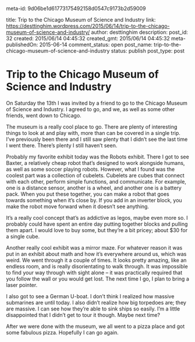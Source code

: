meta-id: 9d06be1d61773175492158d0547c9173b2d59009

title: Trip to the Chicago Museum of Science and Industry
link: https://desttinghim.wordpress.com/2015/06/14/trip-to-the-chicago-museum-of-science-and-industry/
author: desttinghim
description: 
post_id: 32
created: 2015/06/14 04:45:32
created_gmt: 2015/06/14 04:45:32
meta-publishedOn: 2015-06-14
comment_status: open
post_name: trip-to-the-chicago-museum-of-science-and-industry
status: publish
post_type: post

# Trip to the Chicago Museum of Science and Industry

On Saturday the 13th I was invited by a friend to go to the Chicago Museum of Science and Industry. I agreed to go, and we, as well as some other friends, went down to Chicago.

The museum is a really cool place to go. There are plenty of interesting things to look at and play with, more than can be covered in a single trip. I’ve previously been there and I still saw plenty that I didn’t see the last time I went there. There’s plenty I still haven’t seen.

Probably my favorite exhibit today was the Robots exhibit. There I got to see Baxter, a relatively cheap robot that’s designed to work alongside humans, as well as some soccer playing robots. However, what I found was the coolest part was a collection of cubelets. Cubelets are cubes that connect with each other, perform simple functions, and communicate. For example, one is a distance sensor, another is a wheel, and another one is a battery pack. When you put these together, you can make a robot that goes towards something when it’s close by. If you add in an inverter block, you make the robot move forward when it doesn’t see anything.

It’s a really cool concept that’s as addictive as legos, maybe even more so. I probably could have spent an entire day putting together blocks and pulling them apart. I would love to buy some, but they’re a bit pricey; about $30 for a single cube.

Another really cool exhibit was a mirror maze. For whatever reason it was put in an exhibit about math and how it’s everywhere around us, which was weird. We went through it a couple of times. It looks pretty amazing, like an endless room, and is really disorientating to walk through. It was impossible to find your way through with sight alone – it was practically required that you follow the wall or you would get lost. The next time I go, I plan to bring a laser pointer.

I also got to see a German U-boat. I don’t think I realized how massive submarines are until today. I also didn’t realize how big torpedoes are; they are massive. I can see how they’re able to sink ships so easily. I’m a little disappointed that I didn’t get to tour it though. Maybe next time?

After we were done with the museum, we all went to a pizza place and got some fabulous pizza. Hopefully I can go again.